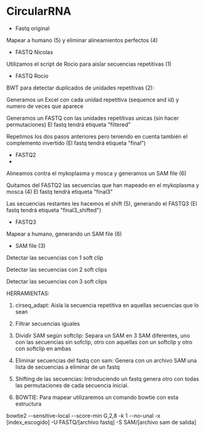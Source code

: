 # CircularRNA

- Fastq original

Mapear a humano (5) y eliminar alineamientos perfectos (4)

- FASTQ Nicolas

Utilizamos el script de Rocio para aislar secuencias repetitivas (1)

- FASTQ Rocio

BWT para detectar duplicados de unidades repetitivas (2):

  Generamos un Excel con cada unidad repetitiva (sequence and id) y numero de veces que aparece
  
  Generamos un FASTQ con las unidades repetitivas unicas (sin hacer permutaciones) El fastq tendrá etiqueta "filtered"
  
  Repetimos los dos pasos anteriores pero teniendo en cuenta también el complemento invertido (El fastq tendrá etiqueta "final") 

- FASTQ2
- 
Alineamos contra el mykoplasma y mosca y generamos un SAM file (6)

Quitamos del FASTQ2 las secuencias que han mapeado en el mykoplasma y mosca (4) El fastq tendrá etiqueta "final3"

Las secuencias restantes les hacemos el shift (5), generando el FASTQ3 (El fastq tendrá etiqueta "final3_shifted")


- FASTQ3
  
Mapear a humano, generando un SAM file (6)

- SAM file (3)
  
Detectar las secuencias con 1 soft clip

Detectar las secuencias con 2 soft clips

Detectar las secuencias con 3 soft clips

HERRAMIENTAS:

1. cirseq_adapt: Aisla la secuencia repetitiva en aquellas secuencias que lo sean

2. Filtrar secuencias iguales

3. Dividir SAM según softclip: Separa un SAM en 3 SAM diferentes, uno con las secuencias sin sofclip, otro con aquellas con un softclip y otro con softclip en ambas

4. Eliminar secuencias del fastq con sam: Genera con un archivo SAM una lista de secuencias a eliminar de un fastq 

5. Shifting de las secuencias: Introduciendo un fastq genera otro con todas las permutaciones de cada secuencia inicial.

6. BOWTIE: 
Para mapear utilizaremos un comando bowtie con esta estructura

bowtie2 --sensitive-local --score-min G,2,8 -k 1 --no-unal -x [index_escogido] -U FASTQ/[archivo fastq] -S SAM/[archivo sam de salida]
